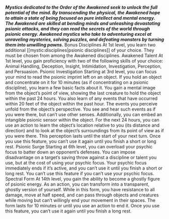 ***Mystics dedicated to the Order of the Awakened seek to unlock the full potential of the mind. By transcending the physical, the Awakened hope to attain a state of being focused on pure intellect and mental energy.***
***The Awakened are skilled at bending minds and unleashing devastating psionic attacks, and they can read the secrets of the world through psionic energy. Awakened mystics who take to adventuring excel at unraveling mysteries, solving puzzles, and defeating monsters by turning them into unwilling pawns.***
Bonus Disciplines
At 1st level, you learn two additional [[mystic:disciplines|psionic disciplines]] of your choice. They must be chosen from among the Awakened disciplines.
Awakened Talent
At 1st level, you gain proficiency with two of the following skills of your choice: Animal Handling, Deception, Insight, Intimidation, Investigation, Perception, and Persuasion.
Psionic Investigation
Starting at 3rd level, you can focus your mind to read the psionic imprint left on an object. If you hold an object and concentrate on it for 10 minutes (as if concentrating on a psionic discipline), you learn a few basic facts about it. You gain a mental image from the object’s point of view, showing the last creature to hold the object within the past 24 hours.
You also learn of any events that have occurred within 20 feet of the object within the past hour. The events you perceive unfold from the object’s perspective. You see and hear such events as if you were there, but can’t use other senses.
Additionally, you can embed an intangible psionic sensor within the object. For the next 24 hours, you can use an action to learn the object’s location relative to you (its distance and direction) and to look at the object’s surroundings from its point of view as if you were there. This perception lasts until the start of your next turn.
Once you use this feature, you can’t use it again until you finish a short or long rest.
Psionic Surge
Starting at 6th level, you can overload your psychic focus to batter down an opponent’s defenses. You can impose disadvantage on a target’s saving throw against a discipline or talent you use, but at the cost of using your psychic focus. Your psychic focus immediately ends if it’s active, and you can’t use it until you finish a short or long rest.
You can’t use this feature if you can’t use your psychic focus.
Spectral Form
At 14th level, you gain the ability to become a ghostly figure of psionic energy. As an action, you can transform into a transparent, ghostly version of yourself. While in this form, you have resistance to all damage, move at half speed, and can pass through objects and creatures while moving but can’t willingly end your movement in their spaces. The form lasts for 10 minutes or until you use an action to end it.
Once you use this feature, you can’t use it again until you finish a long rest.